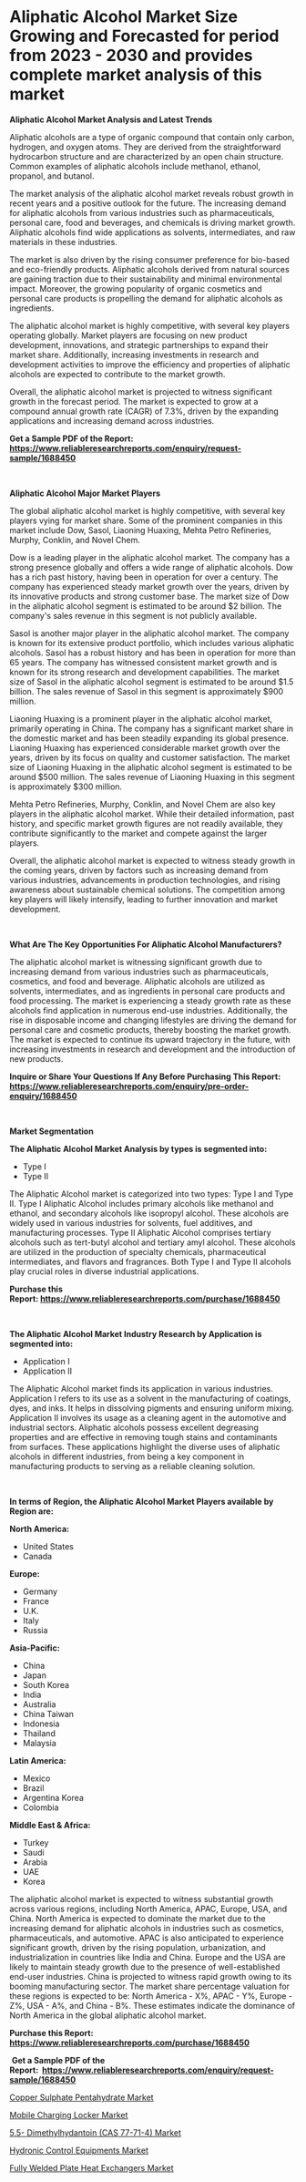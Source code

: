<p><h1>Aliphatic Alcohol Market Size Growing and Forecasted for period from 2023 - 2030 and provides complete market analysis of this market</h1></p><p><strong>Aliphatic Alcohol Market Analysis and Latest Trends</strong></p>
<p><p>Aliphatic alcohols are a type of organic compound that contain only carbon, hydrogen, and oxygen atoms. They are derived from the straightforward hydrocarbon structure and are characterized by an open chain structure. Common examples of aliphatic alcohols include methanol, ethanol, propanol, and butanol.</p><p>The market analysis of the aliphatic alcohol market reveals robust growth in recent years and a positive outlook for the future. The increasing demand for aliphatic alcohols from various industries such as pharmaceuticals, personal care, food and beverages, and chemicals is driving market growth. Aliphatic alcohols find wide applications as solvents, intermediates, and raw materials in these industries.</p><p>The market is also driven by the rising consumer preference for bio-based and eco-friendly products. Aliphatic alcohols derived from natural sources are gaining traction due to their sustainability and minimal environmental impact. Moreover, the growing popularity of organic cosmetics and personal care products is propelling the demand for aliphatic alcohols as ingredients.</p><p>The aliphatic alcohol market is highly competitive, with several key players operating globally. Market players are focusing on new product development, innovations, and strategic partnerships to expand their market share. Additionally, increasing investments in research and development activities to improve the efficiency and properties of aliphatic alcohols are expected to contribute to the market growth.</p><p>Overall, the aliphatic alcohol market is projected to witness significant growth in the forecast period. The market is expected to grow at a compound annual growth rate (CAGR) of 7.3%, driven by the expanding applications and increasing demand across industries.</p></p>
<p><strong>Get a Sample PDF of the Report:&nbsp; <a href="https://www.reliableresearchreports.com/enquiry/request-sample/1688450">https://www.reliableresearchreports.com/enquiry/request-sample/1688450</a></strong></p>
<p>&nbsp;</p>
<p><strong>Aliphatic Alcohol Major Market Players</strong></p>
<p><p>The global aliphatic alcohol market is highly competitive, with several key players vying for market share. Some of the prominent companies in this market include Dow, Sasol, Liaoning Huaxing, Mehta Petro Refineries, Murphy, Conklin, and Novel Chem.</p><p>Dow is a leading player in the aliphatic alcohol market. The company has a strong presence globally and offers a wide range of aliphatic alcohols. Dow has a rich past history, having been in operation for over a century. The company has experienced steady market growth over the years, driven by its innovative products and strong customer base. The market size of Dow in the aliphatic alcohol segment is estimated to be around $2 billion. The company's sales revenue in this segment is not publicly available.</p><p>Sasol is another major player in the aliphatic alcohol market. The company is known for its extensive product portfolio, which includes various aliphatic alcohols. Sasol has a robust history and has been in operation for more than 65 years. The company has witnessed consistent market growth and is known for its strong research and development capabilities. The market size of Sasol in the aliphatic alcohol segment is estimated to be around $1.5 billion. The sales revenue of Sasol in this segment is approximately $900 million.</p><p>Liaoning Huaxing is a prominent player in the aliphatic alcohol market, primarily operating in China. The company has a significant market share in the domestic market and has been steadily expanding its global presence. Liaoning Huaxing has experienced considerable market growth over the years, driven by its focus on quality and customer satisfaction. The market size of Liaoning Huaxing in the aliphatic alcohol segment is estimated to be around $500 million. The sales revenue of Liaoning Huaxing in this segment is approximately $300 million.</p><p>Mehta Petro Refineries, Murphy, Conklin, and Novel Chem are also key players in the aliphatic alcohol market. While their detailed information, past history, and specific market growth figures are not readily available, they contribute significantly to the market and compete against the larger players.</p><p>Overall, the aliphatic alcohol market is expected to witness steady growth in the coming years, driven by factors such as increasing demand from various industries, advancements in production technologies, and rising awareness about sustainable chemical solutions. The competition among key players will likely intensify, leading to further innovation and market development.</p></p>
<p>&nbsp;</p>
<p><strong>What Are The Key Opportunities For Aliphatic Alcohol Manufacturers?</strong></p>
<p><p>The aliphatic alcohol market is witnessing significant growth due to increasing demand from various industries such as pharmaceuticals, cosmetics, and food and beverage. Aliphatic alcohols are utilized as solvents, intermediates, and as ingredients in personal care products and food processing. The market is experiencing a steady growth rate as these alcohols find application in numerous end-use industries. Additionally, the rise in disposable income and changing lifestyles are driving the demand for personal care and cosmetic products, thereby boosting the market growth. The market is expected to continue its upward trajectory in the future, with increasing investments in research and development and the introduction of new products.</p></p>
<p><strong>Inquire or Share Your Questions If Any Before Purchasing This Report: <a href="https://www.reliableresearchreports.com/enquiry/pre-order-enquiry/1688450">https://www.reliableresearchreports.com/enquiry/pre-order-enquiry/1688450</a></strong></p>
<p>&nbsp;</p>
<p><strong>Market Segmentation</strong></p>
<p><strong>The Aliphatic Alcohol Market Analysis by types is segmented into:</strong></p>
<p><ul><li>Type I</li><li>Type II</li></ul></p>
<p><p>The Aliphatic Alcohol market is categorized into two types: Type I and Type II. Type I Aliphatic Alcohol includes primary alcohols like methanol and ethanol, and secondary alcohols like isopropyl alcohol. These alcohols are widely used in various industries for solvents, fuel additives, and manufacturing processes. Type II Aliphatic Alcohol comprises tertiary alcohols such as tert-butyl alcohol and tertiary amyl alcohol. These alcohols are utilized in the production of specialty chemicals, pharmaceutical intermediates, and flavors and fragrances. Both Type I and Type II alcohols play crucial roles in diverse industrial applications.</p></p>
<p><strong>Purchase this Report:&nbsp;<a href="https://www.reliableresearchreports.com/purchase/1688450">https://www.reliableresearchreports.com/purchase/1688450</a></strong></p>
<p>&nbsp;</p>
<p><strong>The Aliphatic Alcohol Market Industry Research by Application is segmented into:</strong></p>
<p><ul><li>Application I</li><li>Application II</li></ul></p>
<p><p>The Aliphatic Alcohol market finds its application in various industries. Application I refers to its use as a solvent in the manufacturing of coatings, dyes, and inks. It helps in dissolving pigments and ensuring uniform mixing. Application II involves its usage as a cleaning agent in the automotive and industrial sectors. Aliphatic alcohols possess excellent degreasing properties and are effective in removing tough stains and contaminants from surfaces. These applications highlight the diverse uses of aliphatic alcohols in different industries, from being a key component in manufacturing products to serving as a reliable cleaning solution.</p></p>
<p>&nbsp;</p>
<p><strong>In terms of Region, the Aliphatic Alcohol Market Players available by Region are:</strong></p>
<p>
    <p> <strong> North America: </strong>
        <ul>
            <li>United States</li>
            <li>Canada</li>
        </ul>
        </p> 
    <p> <strong> Europe: </strong>
        <ul>
            <li>Germany</li>
            <li>France</li>
            <li>U.K.</li>
            <li>Italy</li>
            <li>Russia</li>
        </ul>
        </p> 
    <p> <strong> Asia-Pacific: </strong>
        <ul>
            <li>China</li>
            <li>Japan</li>
            <li>South Korea</li>
            <li>India</li>
            <li>Australia</li>
            <li>China Taiwan</li>
            <li>Indonesia</li>
            <li>Thailand</li>
            <li>Malaysia</li>
        </ul>
        </p> 
    <p> <strong> Latin America: </strong>
        <ul>
            <li>Mexico</li>
            <li>Brazil</li>
            <li>Argentina Korea</li>
            <li>Colombia</li>
        </ul>
        </p> 
    <p> <strong> Middle East & Africa: </strong>
        <ul>
            <li>Turkey</li>
            <li>Saudi</li>
            <li>Arabia</li>
            <li>UAE</li>
            <li>Korea</li>
        </ul>
    </p>
    </p>
<p><p>The aliphatic alcohol market is expected to witness substantial growth across various regions, including North America, APAC, Europe, USA, and China. North America is expected to dominate the market due to the increasing demand for aliphatic alcohols in industries such as cosmetics, pharmaceuticals, and automotive. APAC is also anticipated to experience significant growth, driven by the rising population, urbanization, and industrialization in countries like India and China. Europe and the USA are likely to maintain steady growth due to the presence of well-established end-user industries. China is projected to witness rapid growth owing to its booming manufacturing sector. The market share percentage valuation for these regions is expected to be: North America - X%, APAC - Y%, Europe - Z%, USA - A%, and China - B%. These estimates indicate the dominance of North America in the global aliphatic alcohol market.</p></p>
<p><strong>Purchase this Report: <a href="https://www.reliableresearchreports.com/purchase/1688450">https://www.reliableresearchreports.com/purchase/1688450</a></strong></p>
<p>&nbsp;<strong>Get a Sample PDF of the Report:&nbsp;&nbsp;<a href="https://www.reliableresearchreports.com/enquiry/request-sample/1688450">https://www.reliableresearchreports.com/enquiry/request-sample/1688450</a></strong></p>
<p><strong></strong></p>
<p><p><a href="https://www.linkedin.com/pulse/copper-sulphate-pentahydrate-market-research-report-pz6he/">Copper Sulphate Pentahydrate Market</a></p><p><a href="https://www.linkedin.com/pulse/mobile-charging-locker-market-insights-players-forecast/">Mobile Charging Locker Market</a></p><p><a href="https://www.linkedin.com/pulse/55-dimethylhydantoin-cas-77-71-4-market-size-share-qbt1e/">5,5- Dimethylhydantoin (CAS 77-71-4) Market</a></p><p><a href="https://medium.com/@noemiharvey05/hydronic-control-equipments-market-report-reveals-the-latest-trends-and-growth-opportunities-of-611aa8b3d11d">Hydronic Control Equipments Market</a></p><p><a href="https://medium.com/@roscoemayer1990/fully-welded-plate-heat-exchangers-market-share-evolution-and-market-growth-trends-2023-2030-66c018d6cf20">Fully Welded Plate Heat Exchangers Market</a></p></p>